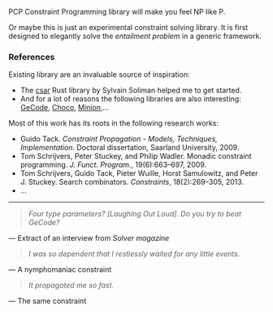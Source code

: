 PCP Constraint Programming library will make you feel NP like P.

Or maybe this is just an experimental constraint solving library. It is first designed to elegantly solve the *entailment problem* in a generic framework.

### References

Existing library are an invaluable source of inspiration:

* The [csar](https://github.com/soli/csar) Rust library by Sylvain Soliman helped me to get started.
* And for a lot of reasons the following libraries are also interesting: [GeCode](http://www.gecode.org/), [Choco](http://choco.sourceforge.net/), [Minion](http://minion.sourceforge.net/),...

Most of this work has its roots in the following research works:

* Guido Tack. *Constraint Propagation - Models, Techniques, Implementation*. Doctoral dissertation, Saarland University, 2009.
* Tom Schrijvers, Peter Stuckey, and Philip Wadler. Monadic constraint programming. *J. Funct. Program.*, 19(6):663–697, 2009.
* Tom Schrijvers, Guido Tack, Pieter Wuille, Horst Samulowitz, and Peter J. Stuckey. Search combinators. *Constraints*, 18(2):269–305, 2013.
* ...

___

> *Four type parameters? [Laughing Out Loud]. Do you try to beat GeCode?*

&#8213; Extract of an interview from *Solver magazine*


> *I was so dependent that I restlessly waited for any little events.*

&#8213; A nymphomaniac constraint


> *It propagated me so fast.*

&#8213; The same constraint
